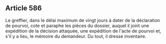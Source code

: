 Article 586
----
Le greffier, dans le délai maximum de vingt jours à dater de la déclaration de
pourvoi, cote et paraphe les pièces du dossier, auquel il joint une expédition
de la décision attaquée, une expédition de l'acte de pourvoi et, s'il y a lieu,
le mémoire du demandeur. Du tout, il dresse inventaire.
